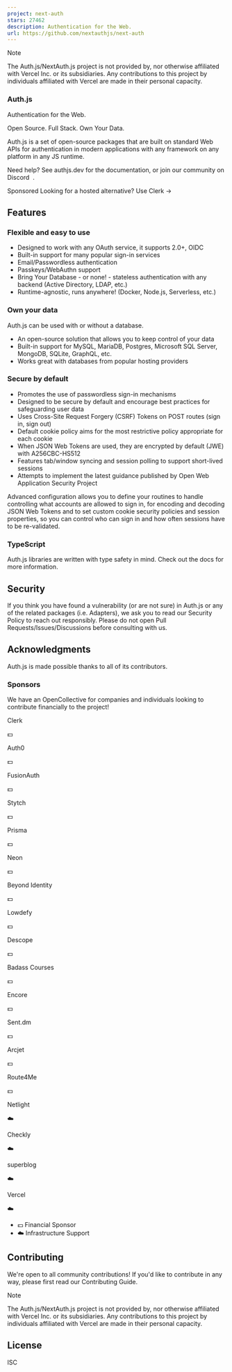 ```yaml
---
project: next-auth
stars: 27462
description: Authentication for the Web.
url: https://github.com/nextauthjs/next-auth
---
```


Note

The Auth.js/NextAuth.js project is not provided by, nor otherwise affiliated with Vercel Inc. or its subsidiaries. Any contributions to this project by individuals affiliated with Vercel are made in their personal capacity.

  

### Auth.js

Authentication for the Web.

Open Source. Full Stack. Own Your Data.

Auth.js is a set of open-source packages that are built on standard Web APIs for authentication in modern applications with any framework on any platform in any JS runtime.

Need help? See authjs.dev for the documentation, or join our community on Discord  .

Sponsored Looking for a hosted alternative? Use Clerk →

Features
--------

### Flexible and easy to use

-   Designed to work with any OAuth service, it supports 2.0+, OIDC
-   Built-in support for many popular sign-in services
-   Email/Passwordless authentication
-   Passkeys/WebAuthn support
-   Bring Your Database - or none! - stateless authentication with any backend (Active Directory, LDAP, etc.)
-   Runtime-agnostic, runs anywhere! (Docker, Node.js, Serverless, etc.)

### Own your data

Auth.js can be used with or without a database.

-   An open-source solution that allows you to keep control of your data
-   Built-in support for MySQL, MariaDB, Postgres, Microsoft SQL Server, MongoDB, SQLite, GraphQL, etc.
-   Works great with databases from popular hosting providers

### Secure by default

-   Promotes the use of passwordless sign-in mechanisms
-   Designed to be secure by default and encourage best practices for safeguarding user data
-   Uses Cross-Site Request Forgery (CSRF) Tokens on POST routes (sign in, sign out)
-   Default cookie policy aims for the most restrictive policy appropriate for each cookie
-   When JSON Web Tokens are used, they are encrypted by default (JWE) with A256CBC-HS512
-   Features tab/window syncing and session polling to support short-lived sessions
-   Attempts to implement the latest guidance published by Open Web Application Security Project

Advanced configuration allows you to define your routines to handle controlling what accounts are allowed to sign in, for encoding and decoding JSON Web Tokens and to set custom cookie security policies and session properties, so you can control who can sign in and how often sessions have to be re-validated.

### TypeScript

Auth.js libraries are written with type safety in mind. Check out the docs for more information.

Security
--------

If you think you have found a vulnerability (or are not sure) in Auth.js or any of the related packages (i.e. Adapters), we ask you to read our Security Policy to reach out responsibly. Please do not open Pull Requests/Issues/Discussions before consulting with us.

Acknowledgments
---------------

Auth.js is made possible thanks to all of its contributors.

### Sponsors

We have an OpenCollective for companies and individuals looking to contribute financially to the project!

  

Clerk

💵

  

Auth0

💵

  

FusionAuth

💵

  

Stytch

💵

  

Prisma

💵

  

Neon

💵

  

Beyond Identity

💵

  

Lowdefy

💵

  

Descope

💵

  

Badass Courses

💵

  

Encore

💵

  

Sent.dm

💵

  

Arcjet

💵

  

Route4Me

💵

  

Netlight

☁️

  

Checkly

☁️

  

superblog

☁️

  

Vercel

☁️

-   💵 Financial Sponsor
-   ☁️ Infrastructure Support

  

Contributing
------------

We're open to all community contributions! If you'd like to contribute in any way, please first read our Contributing Guide.

Note

The Auth.js/NextAuth.js project is not provided by, nor otherwise affiliated with Vercel Inc. or its subsidiaries. Any contributions to this project by individuals affiliated with Vercel are made in their personal capacity.

License
-------

ISC
